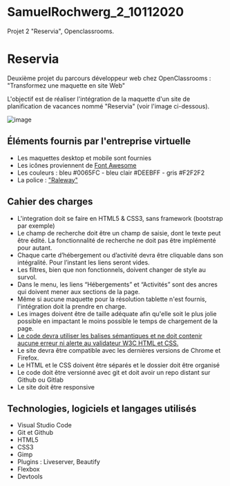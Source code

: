 # SamuelRochwerg_2_10112020

Projet 2 "Reservia", Openclassrooms.

# Reservia

Deuxième projet du parcours développeur web chez OpenClassrooms : "Transformez une maquette en site Web"

L'objectif est de réaliser l'intégration de la maquette d'un site de planification de vacances nommé "Reservia" (voir l'image ci-dessous).


![image](https://user-images.githubusercontent.com/74596401/112171381-0bbaba80-8bf4-11eb-82b6-c658a13885be.png)


## Éléments fournis par l'entreprise virtuelle
- Les maquettes desktop et mobile sont fournies
- Les icônes proviennent de [Font Awesome](https://fontawesome.com/)
- Les couleurs : bleu #0065FC - bleu clair #DEEBFF - gris #F2F2F2
- La police : ["Raleway"](https://fonts.google.com/specimen/Raleway)

## Cahier des charges
- L'integration doit se faire en HTML5 & CSS3, sans framework (bootstrap par exemple)
- Le champ de recherche doit être un champ de saisie, dont le texte peut être édité. La fonctionnalité de recherche ne doit pas être implémenté pour autant.
- Chaque carte d’hébergement ou d’activité devra être cliquable dans son intégralité. Pour l’instant les liens seront vides.
- Les filtres, bien que non fonctionnels, doivent changer de style au survol.
- Dans le menu, les liens “Hébergements” et “Activités” sont des ancres qui doivent mener aux sections de la page.
- Même si aucune maquette pour la résolution tablette n'est fournis, l'intégration doit la prendre en charge.
- Les images doivent être de taille adéquate afin qu'elle soit le plus jolie possible en impactant le moins possible le temps de chargement de la page.
- [Le code devra utiliser les balises sémantiques et ne doit contenir aucune erreur ni alerte au validateur W3C HTML et CSS.](https://validator.w3.org/nu/?doc=https%3A%2F%2Fmathisbarre.github.io%2FMathisBarre_2_14102020%2F)
- Le site devra être compatible avec les dernières versions de Chrome et Firefox.
- Le HTML et le CSS doivent être séparés et le dossier doit être organisé
- Le code doit être versionné avec git et doit avoir un repo distant sur Github ou Gitlab
- Le site doit être responsive

## Technologies, logiciels et langages utilisés
- Visual Studio Code
- Git et Github
- HTML5
- CSS3
- Gimp
- Plugins : Liveserver, Beautify
- Flexbox
- Devtools
